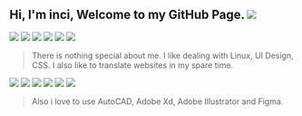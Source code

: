 ## Hi, I'm inci, Welcome to my GitHub Page. ![](https://web.archive.org/web/20090821135814/http://geocities.com/Heartland/Acres/7046/cutecat.gif)
![](https://web.badges.world/badges/operated/fedora_powered.png) ![](https://web.badges.world/badges/programs/linux80x15.png) ![](https://web.badges.world/badges/blogs/pride2.gif) ![](https://web.badges.world/badges/music/radiohead.gif) ![](https://web.badges.world/badges/blogware/hatenadiary.png) ![](https://web.badges.world/badges/food/pepsi.png)
> There is nothing special about me. I like dealing with Linux, UI Design, CSS. I also like to translate websites in my spare time.

![](https://cyber.dabamos.de/88x31/gnu-linux.gif) ![](https://cyber.dabamos.de/88x31/linux-directory.gif) ![](https://cyber.dabamos.de/88x31/microsoft_stop.gif) ![](https://cyber.dabamos.de/88x31/rainbow_bev.gif)
![](https://anlucas.neocities.org/wmp.gif) ![](https://buttonwall.neocities.org/animegay.gif)
> Also i love to use AutoCAD, Adobe Xd, Adobe Illustrator and Figma.

<a href="https://34100.carrd.co" rel="links about me"><img src="https://render.cooltext.com/RenderedImage.aspx?Button=nZcwmQZ%2f7rKxKV5uxVO3VA54OOZdDkBl%2ba8t0qoQYMNT5bDtkK1YrEFX9ZopJqrsamXIN9Oa%2fWeLEBPMSnwGuA%3d%3d&MouseOver=0" alt="" /></a> <a href="https://everskies.com/user/sluggishwitch-2518591" rel="ever"><img src="https://render.cooltext.com/RenderedImage.aspx?Button=d%2fyNxMQ3eg6mr%2frV3tN0JtYQPKN%2b8pSYjU%2fki02e3%2bTrDliiRX3wCFb0pGeBB52C9G0HoYexVyouBe7%2fJiXL2Q%3d%3d&MouseOver=0" alt="" /></a> 
